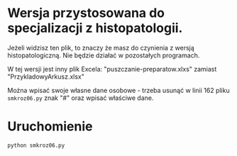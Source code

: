# Wersja przystosowana do specjalizacji z histopatologii.

Jeżeli widzisz ten plik, to znaczy że masz do czynienia z wersją histopatologiczną. Nie będzie działać w pozostałych programach.

W tej wersji jest inny plik Excela: "puszczanie-preparatow.xlxs" zamiast "PrzykladowyArkusz.xlsx"

Można wpisać swoje własne dane osobowe - trzeba usunąć w linii 162 pliku `smkroz06.py` znak "#" oraz wpisać właściwe dane.

# Uruchomienie

```
python smkroz06.py
```

